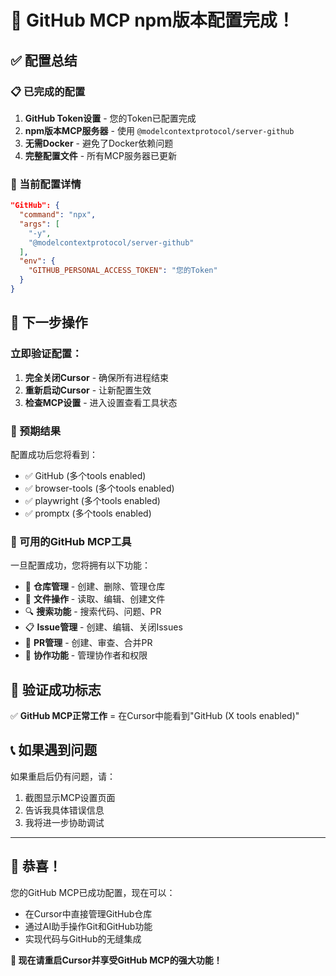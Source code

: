 # 🎉 GitHub MCP npm版本配置完成！

## ✅ 配置总结

### 📋 已完成的配置
1. **GitHub Token设置** - 您的Token已配置完成
2. **npm版本MCP服务器** - 使用 `@modelcontextprotocol/server-github` 
3. **无需Docker** - 避免了Docker依赖问题
4. **完整配置文件** - 所有MCP服务器已更新

### 🔧 当前配置详情

```json
"GitHub": {
  "command": "npx",
  "args": [
    "-y",
    "@modelcontextprotocol/server-github"
  ],
  "env": {
    "GITHUB_PERSONAL_ACCESS_TOKEN": "您的Token"
  }
}
```

## 🚀 下一步操作

### 立即验证配置：
1. **完全关闭Cursor** - 确保所有进程结束
2. **重新启动Cursor** - 让新配置生效
3. **检查MCP设置** - 进入设置查看工具状态

### 🎯 预期结果
配置成功后您将看到：
- ✅ GitHub (多个tools enabled)
- ✅ browser-tools (多个tools enabled)
- ✅ playwright (多个tools enabled)
- ✅ promptx (多个tools enabled)

### 🔧 可用的GitHub MCP工具
一旦配置成功，您将拥有以下功能：
- 📂 **仓库管理** - 创建、删除、管理仓库
- 📝 **文件操作** - 读取、编辑、创建文件
- 🔍 **搜索功能** - 搜索代码、问题、PR
- 📋 **Issue管理** - 创建、编辑、关闭Issues
- 🔀 **PR管理** - 创建、审查、合并PR
- 👥 **协作功能** - 管理协作者和权限

## 🎯 验证成功标志
✅ **GitHub MCP正常工作** = 在Cursor中能看到"GitHub (X tools enabled)"

## 📞 如果遇到问题
如果重启后仍有问题，请：
1. 截图显示MCP设置页面
2. 告诉我具体错误信息
3. 我将进一步协助调试

---

## 🎊 恭喜！
您的GitHub MCP已成功配置，现在可以：
- 在Cursor中直接管理GitHub仓库
- 通过AI助手操作Git和GitHub功能
- 实现代码与GitHub的无缝集成

**🚀 现在请重启Cursor并享受GitHub MCP的强大功能！** 
